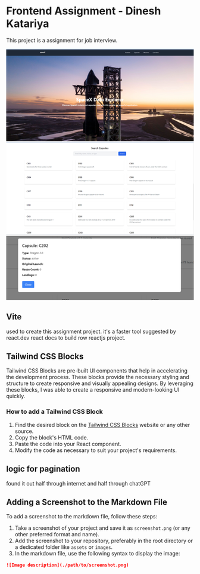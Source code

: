 # Frontend Assignment - Dinesh Katariya

This project is a assignment for job interview.

![Project Screenshot](./src/assets/banner.png)
![Project Screenshot](./src/assets/capsule.png)
![Project Screenshot](./src/assets/modal.png)

## Vite 

used to create this assignment project. it's a faster tool suggested by react.dev react docs to build row reactjs project.

## Tailwind CSS Blocks

Tailwind CSS Blocks are pre-built UI components that help in accelerating the development process. These blocks provide the necessary styling and structure to create responsive and visually appealing designs. By leveraging these blocks, I was able to create a responsive and modern-looking UI quickly.

### How to add a Tailwind CSS Block

1. Find the desired block on the [Tailwind CSS Blocks](https://tailwind.build/) website or any other source.
2. Copy the block's HTML code.
3. Paste the code into your React component.
4. Modify the code as necessary to suit your project's requirements.

## logic for pagination
found it out half through internet and half through chatGPT
## Adding a Screenshot to the Markdown File

To add a screenshot to the markdown file, follow these steps:

1. Take a screenshot of your project and save it as `screenshot.png` (or any other preferred format and name).
2. Add the screenshot to your repository, preferably in the root directory or a dedicated folder like `assets` or `images`.
3. In the markdown file, use the following syntax to display the image:

```markdown
![Image description](./path/to/screenshot.png)
